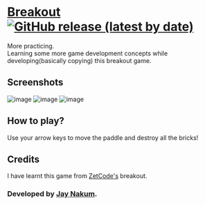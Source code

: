 # [Breakout](https://github.com/JayNakum/Breakout) [![GitHub release (latest by date)](https://img.shields.io/github/v/release/JayNakum/Breakout?label=Download&style=for-the-badge)](https://github.com/JayNakum/Breakout/releases)

More practicing.  
Learning some more game development concepts while developing(basically copying) this breakout game.

## Screenshots
![image](https://user-images.githubusercontent.com/45930809/147532107-4bddd5b6-1d3a-49c8-bce6-964b298940c4.png)
![image](https://user-images.githubusercontent.com/45930809/147532160-521092d6-101d-4981-8250-8228e628b310.png)
![image](https://user-images.githubusercontent.com/45930809/147532171-1572772e-abe8-4d56-a069-eee2453025b8.png)

## How to play?
Use your arrow keys to move the paddle and destroy all the bricks!

## Credits
I have learnt this game from [ZetCode's](https://zetcode.com) breakout.

### Developed by [Jay Nakum](https://jaynakum.github.io).
